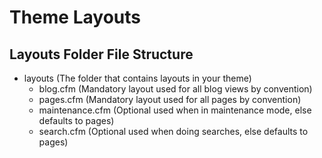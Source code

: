 # Theme Layouts

## Layouts Folder File Structure

- <i class="fa fa-folder-open"></i> layouts (The folder that contains layouts in your theme)
    + <i class="fa fa-folder-open"></i> blog.cfm (Mandatory layout used for all blog views by     convention)
    + <i class="fa fa-folder-open"></i> pages.cfm (Mandatory layout used for all pages by convention)
    + <i class="fa fa-folder-open"></i> maintenance.cfm (Optional used when in maintenance mode, else defaults to pages)
    + <i class="fa fa-folder-open"></i> search.cfm (Optional used when doing searches, else defaults to pages)